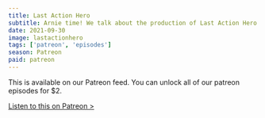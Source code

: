 ```yaml
---
title: Last Action Hero
subtitle: Arnie time! We talk about the production of Last Action Hero and how it's status has changed over the years. We also dive into John McTiernan's legal history and talk about action movies we'd like to be stuck in.
date: 2021-09-30
image: lastactionhero
tags: ['patreon', 'episodes']
season: Patreon
paid: patreon
---
```

<div class="callout patreon">
This is available on our Patreon feed. You can unlock all of our patreon episodes for $2.

<a class="button" href="https://www.patreon.com/posts/56821467">Listen to this on Patreon &gt;</a>
</div>